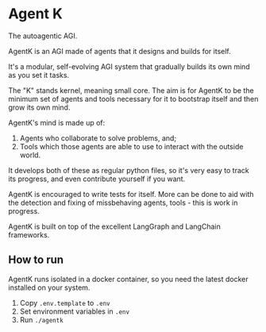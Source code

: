 # Agent K

The autoagentic AGI.

AgentK is an AGI made of agents that it designs and builds for itself.

It's a modular, self-evolving AGI system that gradually builds its own mind as you set it tasks.

The "K" stands kernel, meaning small core. The aim is for AgentK to be the minimum set of agents and tools necessary for it to bootstrap itself and then grow its own mind.

AgentK's mind is made up of:

1. Agents who collaborate to solve problems, and;
2. Tools which those agents are able to use to interact with the outside world.

It develops both of these as regular python files, so it's very easy to track its progress, and even contribute yourself if you want.

AgentK is encouraged to write tests for itself. More can be done to aid with the detection and fixing of missbehaving agents, tools - this is work in progress.

AgentK is built on top of the excellent LangGraph and LangChain frameworks.

## How to run

AgentK runs isolated in a docker container, so you need the latest docker installed on your system.

1. Copy `.env.template` to `.env`
2. Set environment variables in `.env`
3. Run `./agentk`